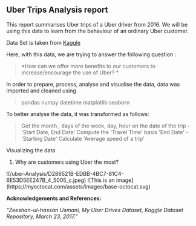 ## Uber Trips Analysis report 

This report summarises Uber trips of a Uber driver from 2016. We will be using this data to learn from the behaviour of an ordinary Uber customer. 

Data Set is taken from [Kaggle](https://www.kaggle.com/datasets/zusmani/uberdrives?resource=download)

Here, with this data, we are trying to answer the following question : 
  > *How can we offer more benefits to our customers to increase/encourage the use of Uber? *

In order to prepare, process, analyse and visualise the data, data was imported and cleaned using 
> pandas 
> numpy
> datetime
> matplotlib
> seaborn

To better analyse the data, it was transformed as follows:
> Get the month , days of the week, day, hour on the date of the trip - 'Start Date, End Date' 
> Compute the 'Travel Time' basis 'End Date' - 'Starting Date'
> Calculate 'Average speed of a trip'

Visualizing the data

1. Why are customers using Uber the most?
<Catrgory wise distribution of trips>
  !(/uber-Analysis/D286521B-EDBB-4BC7-81C4-6E53D5EE247B_4_5005_c.jpeg)
  ![This is an image](https://myoctocat.com/assets/images/base-octocat.svg)



  
  

**Acknowledgements and References:** 

 *“Zeeshan-ul-hassan Usmani, My Uber Drives Dataset, Kaggle Dataset Repository, March 23, 2017.”*
